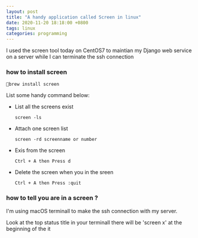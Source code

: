 ```yaml
---
layout: post
title: "A handy application called Screen in linux"
date: 2020-11-20 18:18:00 +0800
tags: linux
categories: programming
---
```


I used the screen tool today on CentOS7 to maintian my Django web service on a server while I can terminate the ssh connection

### how to install screen

 `brew install screen`

List some handy command below:

- List all the screens exist

  `screen -ls`

- Attach one screen list

  `screen -rd screenname or number`

- Exis from the screen

  `Ctrl + A then Press d `

- Delete the screen when you in the sreen

  `Ctrl + A then Press :quit`



### how to tell you are in a screen ?

I'm using macOS terminall to make the ssh connection with my server.

Look at the top status title in your terminall there will be 'screen x' at the beginning of the it

